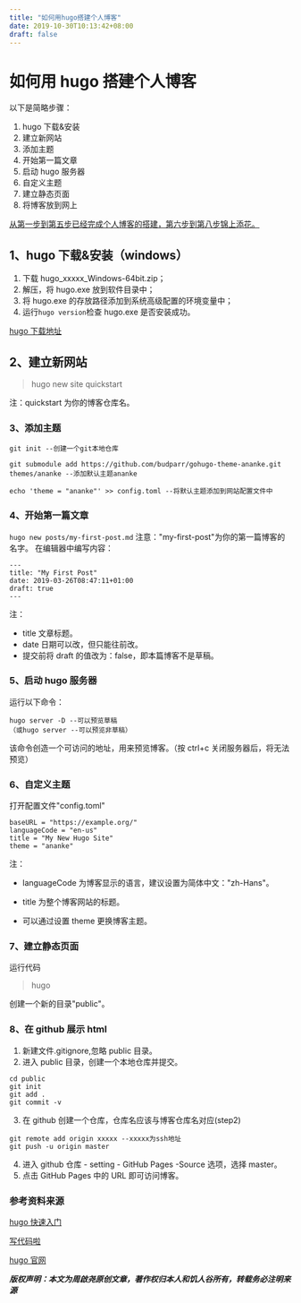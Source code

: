 ```yaml
---
title: "如何用hugo搭建个人博客"
date: 2019-10-30T10:13:42+08:00
draft: false
---
```


# 如何用 hugo 搭建个人博客

以下是简略步骤：

1. hugo 下载&安装
2. 建立新网站
3. 添加主题
4. 开始第一篇文章
5. 启动 hugo 服务器
6. 自定义主题
7. 建立静态页面
8. 将博客放到网上

<u>从第一步到第五步已经完成个人博客的搭建，第六步到第八步锦上添花。</u>

## 1、hugo 下载&安装（windows）

1. 下载 hugo_xxxxx_Windows-64bit.zip；
2. 解压，将 hugo.exe 放到软件目录中；
3. 将 hugo.exe 的存放路径添加到系统高级配置的环境变量中；
4. 运行`hugo version`检查 hugo.exe 是否安装成功。

[hugo 下载地址](https://github.com/gohugoio/hugo/releases)

## 2、建立新网站

> hugo new site quickstart

注：quickstart 为你的博客仓库名。

### 3、添加主题

```
git init --创建一个git本地仓库

git submodule add https://github.com/budparr/gohugo-theme-ananke.git themes/ananke --添加默认主题ananke

echo 'theme = "ananke"' >> config.toml --将默认主题添加到网站配置文件中
```

### 4、开始第一篇文章

`hugo new posts/my-first-post.md`
注意："my-first-post"为你的第一篇博客的名字。
在编辑器中编写内容：

```
---
title: "My First Post"
date: 2019-03-26T08:47:11+01:00
draft: true
---
```

注：

- title 文章标题。
- date 日期可以改，但只能往前改。
- 提交前将 draft 的值改为：false，即本篇博客不是草稿。

### 5、启动 hugo 服务器

运行以下命令：

```
hugo server -D --可以预览草稿
（或hugo server --可以预览非草稿）
```

该命令创造一个可访问的地址，用来预览博客。（按 ctrl+c 关闭服务器后，将无法预览）

### 6、自定义主题

打开配置文件"config.toml"

```
baseURL = "https://example.org/"
languageCode = "en-us"
title = "My New Hugo Site"
theme = "ananke"
```

注：

- languageCode 为博客显示的语言，建议设置为简体中文："zh-Hans"。

* title 为整个博客网站的标题。

- 可以通过设置 theme 更换博客主题。

### 7、建立静态页面

运行代码

> hugo

创建一个新的目录"public"。

### 8、在 github 展示 html

1. 新建文件.gitignore,忽略 public 目录。
2. 进入 public 目录，创建一个本地仓库并提交。

```
cd public
git init
git add .
git commit -v
```

3. 在 github 创建一个仓库，仓库名应该与博客仓库名对应(step2)

```
git remote add origin xxxxx --xxxxx为ssh地址
git push -u origin master
```

4. 进入 github 仓库 - setting - GitHub Pages -Source 选项，选择 master。
5. 点击 GitHub Pages 中的 URL 即可访问博客。

### <b>参考资料来源</b>

[hugo 快速入门](https://gohugo.io/getting-started/quick-start/)

[写代码啦](https://xiedaimala.com/tasks/4750e955-a081-480b-9a77-c109e75eba23)

[hugo 官网](https://gohugo.io/getting-started/installing)

_**版权声明：本文为周啟尧原创文章，著作权归本人和饥人谷所有，转载务必注明来源**_
